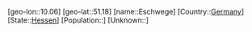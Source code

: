 ﻿---
location: [51.18,10.06]
type: City
tags:
- geo/City


SpocWebEntityId: 30065
isDeleted: false
confidential: public

---
[geo-lon::10.06]
[geo-lat::51.18]
[name::Eschwege]
[Country::[Germany](geo/Continent/Europe/Germany.md)]
[State::[Hessen](geo/Continent/Europe/Germany/Hessen.md)]
[Population::]
[Unknown::]

